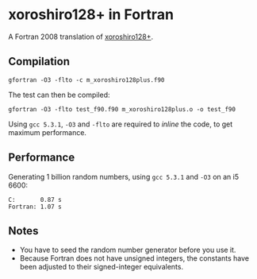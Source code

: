 # xoroshiro128+ in Fortran

A Fortran 2008 translation of [xoroshiro128+](http://xoroshiro.di.unimi.it/).

## Compilation

    gfortran -O3 -flto -c m_xoroshiro128plus.f90

The test can then be compiled:

    gfortran -O3 -flto test_f90.f90 m_xoroshiro128plus.o -o test_f90

Using `gcc 5.3.1`, `-O3` and `-flto` are required to *inline* the code, to get
maximum performance.

## Performance

Generating 1 billion random numbers, using `gcc 5.3.1` and `-O3` on an i5 6600:

    C:       0.87 s
    Fortran: 1.07 s

## Notes

* You have to seed the random number generator before you use it.
* Because Fortran does not have unsigned integers, the constants have been
  adjusted to their signed-integer equivalents.
